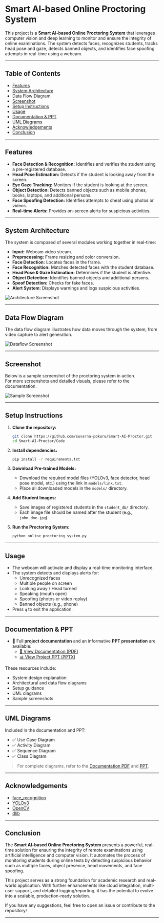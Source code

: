 # Smart AI-based Online Proctoring System

This project is a **Smart AI-based Online Proctoring System** that leverages computer vision and deep learning to monitor and ensure the integrity of online examinations. The system detects faces, recognizes students, tracks head pose and gaze, detects banned objects, and identifies face spoofing attempts in real-time using a webcam.

---

## Table of Contents

- [Features](#features)
- [System Architecture](#system-architecture)
- [Data Flow Diagram](#data-flow-diagram)
- [Screenshot](#screenshot)
- [Setup Instructions](#setup-instructions)
- [Usage](#usage)
- [Documentation & PPT](#documentation--ppt)
- [UML Diagrams](#uml-diagrams)
- [Acknowledgements](#acknowledgements)
- [Conclusion](#conclusion)

---

## Features

- **Face Detection & Recognition:** Identifies and verifies the student using a pre-registered database.
- **Head Pose Estimation:** Detects if the student is looking away from the screen.
- **Eye Gaze Tracking:** Monitors if the student is looking at the screen.
- **Object Detection:** Detects banned objects such as mobile phones, books, laptops, and additional persons.
- **Face Spoofing Detection:** Identifies attempts to cheat using photos or videos.
- **Real-time Alerts:** Provides on-screen alerts for suspicious activities.

---

## System Architecture

The system is composed of several modules working together in real-time:

- **Input:** Webcam video stream.
- **Preprocessing:** Frame resizing and color conversion.
- **Face Detection:** Locates faces in the frame.
- **Face Recognition:** Matches detected faces with the student database.
- **Head Pose & Gaze Estimation:** Determines if the student is attentive.
- **Object Detection:** Identifies banned objects and additional persons.
- **Spoof Detection:** Checks for fake faces.
- **Alert System:** Displays warnings and logs suspicious activities.

![Architecture Screenshot](screenshots/system_architecture.png)

---

## Data Flow Diagram

The data flow diagram illustrates how data moves through the system, from video capture to alert generation.

![Dataflow Screenshot](screenshots/dataflow_diagram.png)

---

## Screenshot

Below is a sample screenshot of the proctoring system in action.  
For more screenshots and detailed visuals, please refer to the documentation.

![Sample Screenshot](screenshots/sample_proctoring_window.png)

---

## Setup Instructions

1. **Clone the repository:**
    ```bash
    git clone https://github.com/suvarna-pokuru/Smart-AI-Proctor.git
    cd Smart-AI-Proctor/Code
    ```

2. **Install dependencies:**
    ```bash
    pip install -r requirements.txt
    ```

3. **Download Pre-trained Models:**
    - Download the required model files (YOLOv3, face detector, head pose model, etc.) using the link in `models/link.txt`.
    - Place all downloaded models in the `models/` directory.

4. **Add Student Images:**
    - Save images of registered students in the `student_db/` directory.
    - Each image file should be named after the student (e.g., `john_doe.jpg`).

5. **Run the Proctoring System:**
    ```bash
    python online_proctoring_system.py
    ```

---

## Usage

- The webcam will activate and display a real-time monitoring interface.
- The system detects and displays alerts for:
  - Unrecognized faces
  - Multiple people on screen
  - Looking away / Head turned
  - Speaking (mouth open)
  - Spoofing (photos or video replay)
  - Banned objects (e.g., phone)
- Press `q` to exit the application.

---

## Documentation & PPT

- 📄 Full **project documentation** and an informative **PPT presentation** are available:
  - [📘 View Documentation (PDF)](https://github.com/suvarna-pokuru/Smart-AI-Proctor/blob/main/SUVARNA_Documentation%202.pdf)
  - [📊 View Project PPT (PPTX)](https://github.com/suvarna-pokuru/Smart-AI-Proctor/blob/main/23G21F0061.pptx)

These resources include:
- System design explanation
- Architectural and data flow diagrams
- Setup guidance
- UML diagrams
- Sample screenshots

---

## UML Diagrams

Included in the documentation and PPT:

- ✅ Use Case Diagram  
- ✅ Activity Diagram  
- ✅ Sequence Diagram  
- ✅ Class Diagram

> For complete diagrams, refer to the [Documentation PDF](https://github.com/suvarna-pokuru/Smart-AI-Proctor/blob/main/SUVARNA_Documentation%202.pdf) and [PPT](https://github.com/suvarna-pokuru/Smart-AI-Proctor/blob/main/23G21F0061.pptx).

---

## Acknowledgements

- [face_recognition](https://github.com/ageitgey/face_recognition)
- [YOLOv3](https://pjreddie.com/darknet/yolo/)
- [OpenCV](https://opencv.org/)
- [dlib](http://dlib.net/)

---

## Conclusion

The **Smart AI-based Online Proctoring System** presents a powerful, real-time solution for ensuring the integrity of remote examinations using artificial intelligence and computer vision. It automates the process of monitoring students during online tests by detecting suspicious behavior such as multiple faces, object presence, head movements, and face spoofing.

This project serves as a strong foundation for academic research and real-world application. With further enhancements like cloud integration, multi-user support, and detailed logging/reporting, it has the potential to evolve into a scalable, production-ready solution.

If you have any suggestions, feel free to open an issue or contribute to the repository!

---
